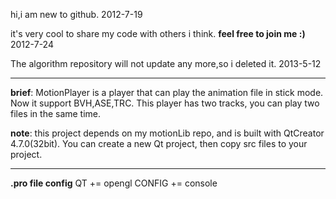 hi,i am new to github. 2012-7-19

it's very cool to share my code with others i think. **feel free to join me :)** 2012-7-24

The  algorithm repository will not update any more,so i deleted it. 2013-5-12 

-----------------------------------------------------------------------------
**brief**: MotionPlayer is a player that can play the animation file in stick mode. Now it support BVH,ASE,TRC. This player has two tracks, you can play two files in the same time.

**note**: this project depends on my motionLib repo, and is built with QtCreator 4.7.0(32bit). You can create a new Qt project, then copy src files to your project.


-----------------------------------------------------------------------------
**.pro file config**
QT += opengl
CONFIG += console